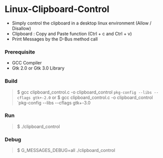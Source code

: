 # Linux-Clipboard-Control
- Simply control the clipboard in a desktop linux environment (Allow / Disallow)
- Clipboard : Copy and Paste function (Ctrl + c and Ctrl + v)
- Print Messages by the D-Bus method call

### Prerequisite
- GCC Compiler
- Gtk 2.0 or Gtk 3.0 Library 

### Build
> $ gcc clipboard_control.c -o clipboard_control `pkg-config --libs --cflags gtk+-2.0`
> or
> $ gcc clipboard_control.c -o clipboard_control `pkg-config --libs --cflags gtk+-3.0

### Run
> $ ./clipboard_control

### Debug
> $ G_MESSAGES_DEBUG=all ./clipboard_control
